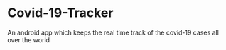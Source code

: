 # Covid-19-Tracker
An android app which keeps the real time track of the covid-19 cases all over the world
